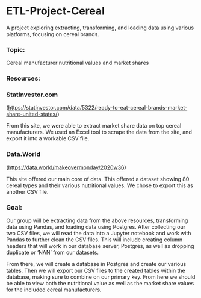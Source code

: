 # ETL-Project-Cereal
A project exploring extracting, transforming, and loading data using various platforms, focusing on cereal brands.


### Topic: 
Cereal manufacturer nutritional values and market shares 
 
 
### Resources: 
  
### StatInvestor.com 
(https://statinvestor.com/data/5322/ready-to-eat-cereal-brands-market-share-united-states/)

From this site, we were able to extract market share data on top cereal manufacturers.  We used an Excel tool to scrape the data from the site, and export it into a workable CSV file. 
 
 
 ### Data.World 
(https://data.world/makeovermonday/2020w36)

This site offered our main core of data.  This offered a dataset showing 80 cereal types and their various nutritional values.  We chose to export this as another CSV file. 
 
 
### Goal:  
Our group will be extracting data from the above resources, transforming data using Pandas, and loading data using Postgres.  After collecting our two CSV files, we will read the data into a Jupyter notebook and work with Pandas to further clean the CSV files.  This will include creating column headers that will work in our database server, Postgres, as well as dropping duplicate or ‘NAN’ from our datasets. 
 
 
From there, we will create a database in Postgres and create our various tables.  Then we will export our CSV files to the created tables within the database, making sure to combine on our primary key.  From here we should be able to view both the nutritional value as well as the market share values for the included cereal manufacturers.  
 

